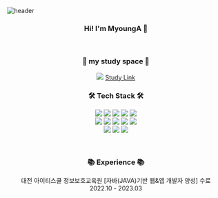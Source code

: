 
![header](https://capsule-render.vercel.app/api?type=waving&color=auto&height=300&section=header&text=welcome&fontSize=90&animation=fadeln&fontAlignY=38&desc=MyoungA%20GitHub%20Profile&descAlignY=51&descAlign=62)

### <h3 align="center"> Hi! I'm MyoungA 👋 </h3>
<br/>

<div align="center">
<h3>📌 my study space 📌</h3>


<img src="https://img.shields.io/badge/Notion-000000?style=flat-square&logo=notion&logoColor=white"/> [Study Link](https://like-christmas-980.notion.site/Study-Space-e8c83358798248ec87afa52ff60f9152)
  
  
<h3 align="center">🛠 Tech Stack 🛠</h3>


<img src="https://img.shields.io/badge/JAVA-007396?style=flat-square&logo=java&logoColor=white">
<img src="https://img.shields.io/badge/Spring-6DB33F?style=flat-square&logo=Spring&logoColor=white">
<img src="https://img.shields.io/badge/JSP-007396?style=for-flat-square&logo=java&logoColor=white"/>
<img src="https://img.shields.io/badge/jquery-0769AD?style=flat-square&logo=jquery&logoColor=white">
<img src="https://img.shields.io/badge/MyBatis-007396?style=flat-square&logo=java&logoColor=white"/>
<br/>


<img src="https://img.shields.io/badge/html-E34F26?style=flat-square&logo=html5&logoColor=white">
<img src="https://img.shields.io/badge/css-1572B6?style=flat-square&logocss3&logoColor=white">
<img src="https://img.shields.io/badge/javascript-F7DF1E?style=flat-square&logo=javascript&logoColor=black">
<img src="https://img.shields.io/badge/bootstrap-7952B3?style=flat-square&logo=bootstrap&logoColor=white">
<img src="https://img.shields.io/badge/Tiles-F7DF1E?style=flat-square&logo=Tiles&logoColor=black">
<br/>


<img src="https://img.shields.io/badge/oracle-F80000?style=flat-square&logo=oracle&logoColor=white">
<img src="https://img.shields.io/badge/MySQL-4479A1?style=flat-square&logo=MySQL&logoColor=white">
<img src="https://img.shields.io/badge/apache tomcat-F8DC75?style=flat-square&logo=apachetomcat&logoColor=white">
</p>
<br/>

<h3 align="center">📚 Experience 📚</h3>
대전 아이티스쿨 정보보호교육원 [자바(JAVA)기반 웹&앱 개발자 양성] 수료<br>
  2022.10 - 2023.03
</div>



<!--  
<h3 align="center"> contact to me </h3>
[![Gmail Badge](https://img.shields.io/badge/Gmail-D14836?style=flat&logo=Gmail&logoColor=white)](mailto:kwma0820@gmail.com)
 -->
